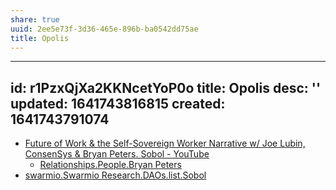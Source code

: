 ```yaml
---
share: true
uuid: 2ee5e73f-3d36-465e-896b-ba0542dd75ae
title: Opolis
---
```

---
id: r1PzxQjXa2KKNcetYoP0o
title: Opolis
desc: ''
updated: 1641743816815
created: 1641743791074
---

* [Future of Work & the Self-Sovereign Worker Narrative w/ Joe Lubin, ConsenSys & Bryan Peters. Sobol - YouTube](https://www.youtube.com/watch?v=XNiRJysWXVg&t=670s)
  * [Relationships.People.Bryan Peters](/undefined)
* [swarmio.Swarmio Research.DAOs.list.Sobol](/undefined)